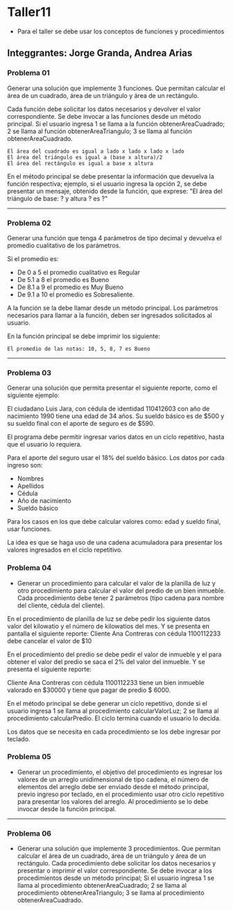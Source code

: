 # Taller11

* Para el taller se debe usar los conceptos de funciones y procedimientos
## Integgrantes: Jorge Granda, Andrea Arias
### Problema 01

Generar una solución que implemente 3 funciones. Que permitan calcular el área de un cuadrado, área de un triángulo y área de un rectángulo.

Cada función debe solicitar los datos necesarios y devolver el valor correspondiente. Se debe invocar a las funciones desde un método principal. Si el usuario ingresa 1 se llama a la función obtenerAreaCuadrado; 2 se llama al función obtenerAreaTriangulo; 3 se llama al función obtenerAreaCuadrado.

```
El área del cuadrado es igual a lado x lado x lado x lado
El área del triángulo es igual a (base x altura)/2
El área del rectángulo es igual a base x altura
```

En el método principal se debe presentar la información que devuelva la función respectiva; ejemplo, si el usuario ingresa la opción 2, se debe presentar un mensaje, obtenido desde la función, que exprese: "El área del triángulo de base: ? y altura ? es ?"

***
### Problema 02
Generar una función que tenga 4 parámetros de tipo decimal y devuelva el promedio cualitativo de los parámetros.

Si el promedio es:
* De 0 a 5 el promedio cualitativo es Regular
* De 5.1 a 8 el promedio es Bueno
* De 8.1 a 9 el promedio es Muy Bueno
* De 9.1 a 10 el promedio es Sobresaliente.

A la función se la debe llamar desde un método principal. Los parámetros necesarios para llamar a la función, deben ser ingresados solicitados al usuario.

En la función principal se debe imprimir los siguiente:

```
El promedio de las notas: 10, 5, 8, 7 es Bueno
```
***

### Problema 03
Generar una solución que permita presentar el siguiente reporte, como el siguiente ejemplo:

El ciudadano Luis Jara, con cédula de identidad 110412603 con año de nacimiento 1990 tiene una edad de 34 años. Su sueldo básico es de $500 y su sueldo final con el aporte de seguro es de $590.

El programa debe permitir ingresar varios datos en un ciclo repetitivo, hasta que el usuario lo requiera.

Para el aporte del seguro usar el 18% del sueldo básico.
Los datos por cada ingreso son:

* Nombres
* Apellidos
* Cédula
* Año de nacimiento
* Sueldo básico

Para los casos en los que debe calcular valores como: edad y sueldo final, usar funciones.

La idea es que se haga uso de una cadena acumuladora para presentar los valores ingresados en el ciclo repetitivo.

### Problema 04

* Generar un procedimiento para calcular el valor de la planilla de luz y otro procedimiento para calcular el valor del predio de un bien inmueble.
Cada procedimiento debe tener 2 parámetros (tipo cadena para nombre del cliente, cédula del cliente).

En el procedimiento de planilla de luz se debe pedir los siguiente datos valor del kilowatio y el número de kilowatios del mes. Y se presenta en pantalla el siguiente reporte:
Cliente Ana Contreras con cédula 1100112233 debe cancelar el valor de $10

En el procedimiento del predio se debe pedir el valor de inmueble y el para obtener el valor del predio se saca el 2% del valor del inmueble. Y se presenta el siguiente reporte:

Cliente Ana Contreras con cédula 1100112233 tiene un bien inmueble valorado en $30000 y tiene que pagar de predio $ 6000.

En el método principal se debe generar un ciclo repetitivo, donde si el usuario ingresa 1 se llama al procedimiento calcularValorLuz; 2 se  llama al procedimiento calcularPredio. El ciclo termina cuando el usuario lo decida.

Los datos que se necesita en cada procedimiento se los debe ingresar por teclado.


### Problema 05

* Generar un procedimiento, el objetivo del procedimiento es ingresar los valores de un arreglo unidimensional de tipo cadena, el número de elementos del arreglo debe ser enviado desde el método principal, previo ingreso por teclado, en el procedimiento usar otro ciclo repetitivo para presentar los valores del arreglo. Al procedimiento se lo debe invocar desde la función principal.
***

### Problema 06

* Generar una solución que implemente 3 procedimientos. Que permitan calcular el área de un cuadrado, área de un triángulo y área de un rectángulo. Cada procedimiento debe solicitar los datos necesarios y presentar o imprimir el valor correspondiente. Se debe invocar a los procedimientos desde un método principal; Si el usuario ingresa 1 se llama al procedimiento obtenerAreaCuadrado; 2 se llama al procedimiento obtenerAreaTriangulo; 3 se llama al procedimiento obtenerAreaCuadrado.
